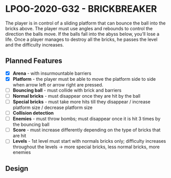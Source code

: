 # LPOO-2020-G32 - BRICKBREAKER

The player is in control of a sliding platform that can bounce the ball into the bricks above. The player must use angles and rebounds to control the direction the balls move. If the balls fall into the abyss below, you’ll lose a life. Once a player manages to destroy all the bricks, he passes the level and the difficulty increases.

## Planned Features
- [x] **Arena** - with insurmountable barriers
- [x] **Platform** - the player must be able to move the platform side to side when arrow left or arrow right are pressed.
- [ ] **Bouncing ball** - must collide with brick and barriers
- [ ] **Normal bricks** - must disappear once they are hit by the ball
- [ ] **Special bricks** - must take more hits till they disappear / increase platform size / decrease platform size
- [ ] **Collision detection** 
- [ ] **Enemies** - must throw bombs; must disappear once it is hit 3 times by the bouncing ball
- [ ] **Score** - must increase differently depending on the type of bricks that are hit 
- [ ] **Levels** - 1st level must start with normals bricks only; difficulty increases throughout the levels -> more special bricks, less normal bricks, more enemies 

## Design 

